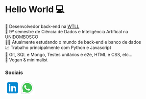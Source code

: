 # Hello World 💻

💼 Desenvolvedor back-end na [WTLL](https://wtlltech.com/) <br/>
📕 9º semestre de Ciência de Dados e Inteligência Artifical na UNIDOMBOSCO <br/>
👨‍💻 Atualmente estudando o mundo de back-end e banco de dados <br/>
📈 Trabalho principalmente com Python e Javascript <br/>
🔧 Git, SQL e Mongo, Testes unitários e e2e, HTML e CSS, etc... <br/>
🌱 Vegan & minimalist <br/>

### Sociais

<a href="https://www.linkedin.com/in/lucas-kaminski/" target="_blank">
  <img align="left" alt="Lucas Kaminski LinkedIn" src="./icons/icons8-linkedin-48.png" />
</a>
<a href="https://api.whatsapp.com/send?phone=5541998119091" target="_blank">
  <img align="left" alt="Lucas Kaminski Whatsapp" src="./icons/icons8-whatsapp-48.png" />
</a>
